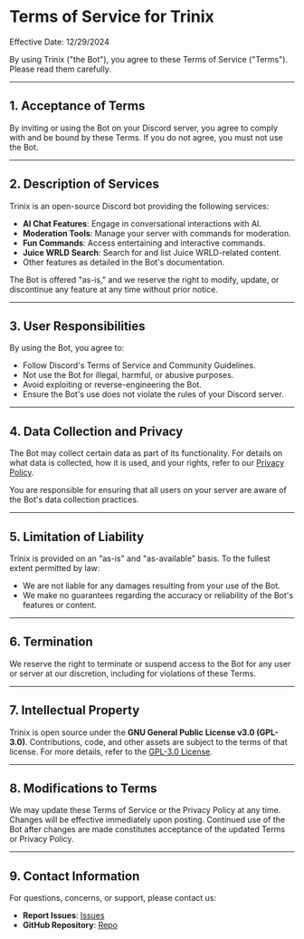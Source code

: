 # Terms of Service for Trinix

Effective Date: 12/29/2024

By using Trinix ("the Bot"), you agree to these Terms of Service ("Terms"). Please read them carefully.

---

## 1. Acceptance of Terms
By inviting or using the Bot on your Discord server, you agree to comply with and be bound by these Terms. If you do not agree, you must not use the Bot.

---

## 2. Description of Services
Trinix is an open-source Discord bot providing the following services:
- **AI Chat Features**: Engage in conversational interactions with AI.
- **Moderation Tools**: Manage your server with commands for moderation.
- **Fun Commands**: Access entertaining and interactive commands.
- **Juice WRLD Search**: Search for and list Juice WRLD-related content.
- Other features as detailed in the Bot's documentation.

The Bot is offered "as-is," and we reserve the right to modify, update, or discontinue any feature at any time without prior notice.

---

## 3. User Responsibilities
By using the Bot, you agree to:
- Follow Discord's Terms of Service and Community Guidelines.
- Not use the Bot for illegal, harmful, or abusive purposes.
- Avoid exploiting or reverse-engineering the Bot.
- Ensure the Bot's use does not violate the rules of your Discord server.

---

## 4. Data Collection and Privacy
The Bot may collect certain data as part of its functionality. For details on what data is collected, how it is used, and your rights, refer to our [Privacy Policy](link-to-privacy-policy).

You are responsible for ensuring that all users on your server are aware of the Bot's data collection practices.

---

## 5. Limitation of Liability
Trinix is provided on an "as-is" and "as-available" basis. To the fullest extent permitted by law:
- We are not liable for any damages resulting from your use of the Bot.
- We make no guarantees regarding the accuracy or reliability of the Bot's features or content.

---

## 6. Termination
We reserve the right to terminate or suspend access to the Bot for any user or server at our discretion, including for violations of these Terms.

---

## 7. Intellectual Property
Trinix is open source under the **GNU General Public License v3.0 (GPL-3.0)**. Contributions, code, and other assets are subject to the terms of that license. For more details, refer to the [GPL-3.0 License](https://www.gnu.org/licenses/gpl-3.0.html).

---

## 8. Modifications to Terms
We may update these Terms of Service or the Privacy Policy at any time. Changes will be effective immediately upon posting. Continued use of the Bot after changes are made constitutes acceptance of the updated Terms or Privacy Policy.

---

## 9. Contact Information
For questions, concerns, or support, please contact us:
- **Report Issues**: [Issues](https://github.com/osthread/Trinix/issues)
- **GitHub Repository**: [Repo](https://github.com/osthread/Trinix)
